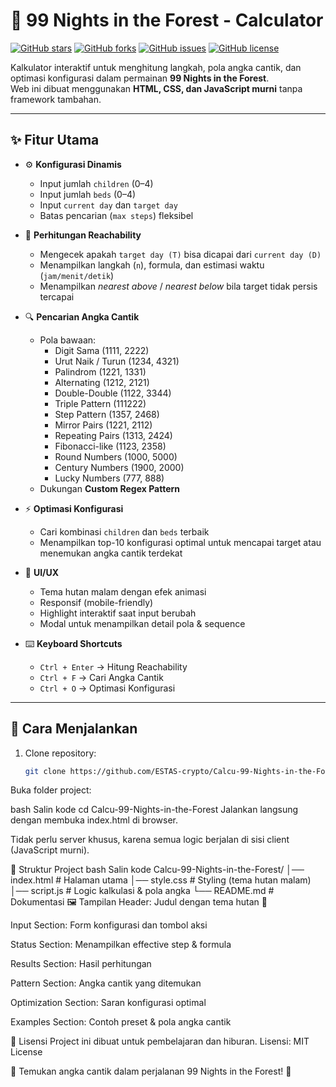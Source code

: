 # 🌲 99 Nights in the Forest - Calculator

[![GitHub stars](https://img.shields.io/github/stars/ESTAS-crypto/Calcu-99-Nights-in-the-Forest?style=for-the-badge)](https://github.com/ESTAS-crypto/Calcu-99-Nights-in-the-Forest/stargazers)
[![GitHub forks](https://img.shields.io/github/forks/ESTAS-crypto/Calcu-99-Nights-in-the-Forest?style=for-the-badge)](https://github.com/ESTAS-crypto/Calcu-99-Nights-in-the-Forest/network/members)
[![GitHub issues](https://img.shields.io/github/issues/ESTAS-crypto/Calcu-99-Nights-in-the-Forest?style=for-the-badge)](https://github.com/ESTAS-crypto/Calcu-99-Nights-in-the-Forest/issues)
[![GitHub license](https://img.shields.io/github/license/ESTAS-crypto/Calcu-99-Nights-in-the-Forest?style=for-the-badge)](./LICENSE)

Kalkulator interaktif untuk menghitung langkah, pola angka cantik, dan optimasi konfigurasi dalam permainan **99 Nights in the Forest**.  
Web ini dibuat menggunakan **HTML, CSS, dan JavaScript murni** tanpa framework tambahan.

---

## ✨ Fitur Utama

- ⚙️ **Konfigurasi Dinamis**
  - Input jumlah `children` (0–4)
  - Input jumlah `beds` (0–4)
  - Input `current day` dan `target day`
  - Batas pencarian (`max steps`) fleksibel

- 🧮 **Perhitungan Reachability**
  - Mengecek apakah `target day (T)` bisa dicapai dari `current day (D)`
  - Menampilkan langkah (`n`), formula, dan estimasi waktu (`jam/menit/detik`)
  - Menampilkan *nearest above* / *nearest below* bila target tidak persis tercapai

- 🔍 **Pencarian Angka Cantik**
  - Pola bawaan:
    - Digit Sama (1111, 2222)
    - Urut Naik / Turun (1234, 4321)
    - Palindrom (1221, 1331)
    - Alternating (1212, 2121)
    - Double-Double (1122, 3344)
    - Triple Pattern (111222)
    - Step Pattern (1357, 2468)
    - Mirror Pairs (1221, 2112)
    - Repeating Pairs (1313, 2424)
    - Fibonacci-like (1123, 2358)
    - Round Numbers (1000, 5000)
    - Century Numbers (1900, 2000)
    - Lucky Numbers (777, 888)
  - Dukungan **Custom Regex Pattern**

- ⚡ **Optimasi Konfigurasi**
  - Cari kombinasi `children` dan `beds` terbaik
  - Menampilkan top-10 konfigurasi optimal untuk mencapai target atau menemukan angka cantik terdekat

- 🎨 **UI/UX**
  - Tema hutan malam dengan efek animasi
  - Responsif (mobile-friendly)
  - Highlight interaktif saat input berubah
  - Modal untuk menampilkan detail pola & sequence

- ⌨️ **Keyboard Shortcuts**
  - `Ctrl + Enter` → Hitung Reachability
  - `Ctrl + F` → Cari Angka Cantik
  - `Ctrl + O` → Optimasi Konfigurasi

---

## 🚀 Cara Menjalankan

1. Clone repository:
   ```bash
   git clone https://github.com/ESTAS-crypto/Calcu-99-Nights-in-the-Forest.git
Buka folder project:

bash
Salin kode
cd Calcu-99-Nights-in-the-Forest
Jalankan langsung dengan membuka index.html di browser.

Tidak perlu server khusus, karena semua logic berjalan di sisi client (JavaScript murni).

📂 Struktur Project
bash
Salin kode
Calcu-99-Nights-in-the-Forest/
│── index.html   # Halaman utama
│── style.css    # Styling (tema hutan malam)
│── script.js    # Logic kalkulasi & pola angka
└── README.md    # Dokumentasi
🖼️ Tampilan
Header: Judul dengan tema hutan 🌲

Input Section: Form konfigurasi dan tombol aksi

Status Section: Menampilkan effective step & formula

Results Section: Hasil perhitungan

Pattern Section: Angka cantik yang ditemukan

Optimization Section: Saran konfigurasi optimal

Examples Section: Contoh preset & pola angka cantik

📜 Lisensi
Project ini dibuat untuk pembelajaran dan hiburan.
Lisensi: MIT License

🌲 Temukan angka cantik dalam perjalanan 99 Nights in the Forest! 🌲
